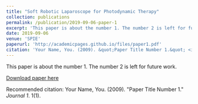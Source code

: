```yaml
---
title: "Soft Robotic Laparoscope for Photodynamic Therapy"
collection: publications
permalink: /publication/2019-09-06-paper-1
excerpt: 'This paper is about the number 1. The number 2 is left for future work.'
date: 2019-09-06
venue: 'SPIE'
paperurl: 'http://academicpages.github.io/files/paper1.pdf'
citation: 'Your Name, You. (2009). &quot;Paper Title Number 1.&quot; <i>Journal 1</i>. 1(1).'
---
```

This paper is about the number 1. The number 2 is left for future work.

[Download paper here](http://academicpages.github.io/files/paper1.pdf)

Recommended citation: Your Name, You. (2009). "Paper Title Number 1." <i>Journal 1</i>. 1(1).
